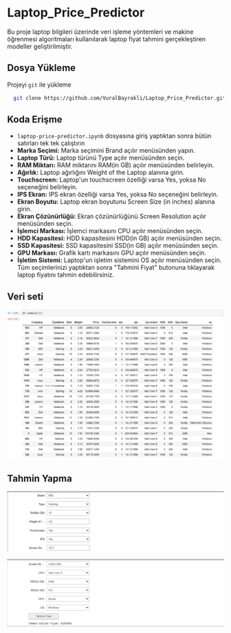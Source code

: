 
# Laptop_Price_Predictor

Bu proje laptop bilgileri üzerinde veri işleme yöntemleri ve makine öğrenmesi algoritmaları kullanılarak laptop fiyat tahmini gerçekleştiren modeller geliştirilmiştir.

## Dosya Yükleme

Projeyi `git` ile yükleme 

```bash
  git clone https://github.com/VuralBayrakli/Laptop_Price_Predictor.git
```
## Koda Erişme
- `laptop-price-predictor.ipynb` dosyasına giriş yaptıktan sonra bütün satırları tek tek çalıştırın
- **Marka Seçimi:** Marka seçimini Brand açılır menüsünden yapın.
- **Laptop Türü:** Laptop türünü Type açılır menüsünden seçin.
- **RAM Miktarı:** RAM miktarını RAM(in GB) açılır menüsünden belirleyin.
- **Ağırlık:** Laptop ağırlığını Weight of the Laptop alanına girin.
- **Touchscreen:** Laptop'un touchscreen özelliği varsa Yes, yoksa No seçeneğini belirleyin.
- **IPS Ekran:** IPS ekran özelliği varsa Yes, yoksa No seçeneğini belirleyin.
- **Ekran Boyutu:** Laptop ekran boyutunu Screen Size (in inches) alanına girin.
- **Ekran Çözünürlüğü:** Ekran çözünürlüğünü Screen Resolution açılır menüsünden seçin.
- **İşlemci Markası:** İşlemci markasını CPU açılır menüsünden seçin.
- **HDD Kapasitesi:** HDD kapasitesini HDD(in GB) açılır menüsünden seçin.
- **SSD Kapasitesi:** SSD kapasitesini SSD(in GB) açılır menüsünden seçin.
- **GPU Markası:** Grafik kartı markasını GPU açılır menüsünden seçin.
- **İşletim Sistemi:** Laptop'un işletim sistemini OS açılır menüsünden seçin.
Tüm seçimlerinizi yaptıktan sonra "Tahmini Fiyat" butonuna tıklayarak laptop fiyatını tahmin edebilirsiniz.



## Veri seti

![App Screenshot](https://github.com/VuralBayrakli/Laptop_Price_Predictor/blob/master/screenshots/ss5.png)

## Tahmin Yapma

![App Screenshot](https://github.com/VuralBayrakli/Laptop_Price_Predictor/blob/master/screenshots/ss3.png)

![App Screenshot](https://github.com/VuralBayrakli/Laptop_Price_Predictor/blob/master/screenshots/ss6.png)
